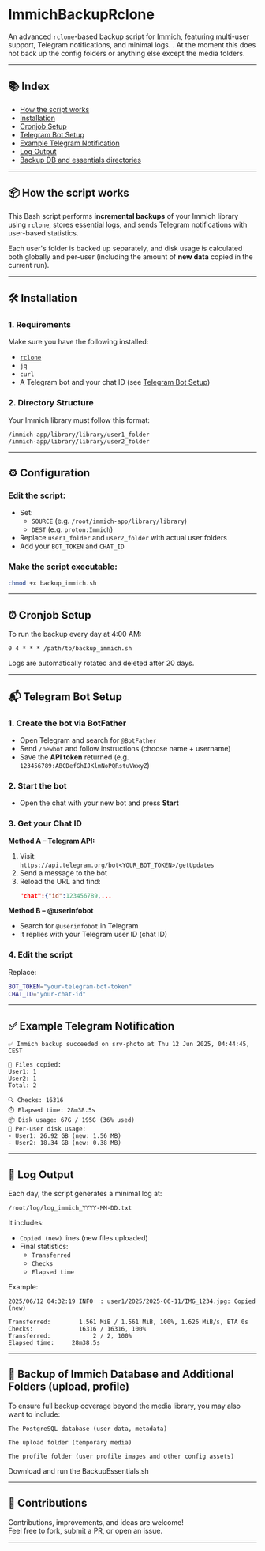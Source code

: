 # ImmichBackupRclone

An advanced `rclone`-based backup script for [Immich](https://github.com/immich-app/immich), featuring multi-user support, Telegram notifications, and minimal logs. . At the moment this does not back up the config folders or anything else except the media folders.



---

## 📚 Index

- [How the script works](#how-the-script-works)
- [Installation](#installation)
- [Cronjob Setup](#cronjob-setup)
- [Telegram Bot Setup](#telegram-bot-setup)
- [Example Telegram Notification](#example-telegram-notification)
- [Log Output](#log-output)
- [Backup DB and essentials directories](#backup-essentials)

---

<h2 id="how-the-script-works">📦 How the script works</h2>

This Bash script performs **incremental backups** of your Immich library using `rclone`, stores essential logs, and sends Telegram notifications with user-based statistics.

Each user's folder is backed up separately, and disk usage is calculated both globally and per-user (including the amount of **new data** copied in the current run).

---

<h2 id="installation">🛠️ Installation</h2>

### 1. Requirements

Make sure you have the following installed:

- [`rclone`](https://rclone.org/)
- `jq`
- `curl`
- A Telegram bot and your chat ID (see [Telegram Bot Setup](#telegram-bot-setup))

### 2. Directory Structure

Your Immich library must follow this format:

```
/immich-app/library/library/user1_folder
/immich-app/library/library/user2_folder
```

---

## ⚙️ Configuration

### Edit the script:
- Set:
  - `SOURCE` (e.g. `/root/immich-app/library/library`)
  - `DEST` (e.g. `proton:Immich`)
- Replace `user1_folder` and `user2_folder` with actual user folders
- Add your `BOT_TOKEN` and `CHAT_ID`

### Make the script executable:
```bash
chmod +x backup_immich.sh
```

---

<h2 id="cronjob-setup">⏰ Cronjob Setup</h2>

To run the backup every day at 4:00 AM:

```cron
0 4 * * * /path/to/backup_immich.sh
```

Logs are automatically rotated and deleted after 20 days.

---

<h2 id="telegram-bot-setup">📬 Telegram Bot Setup</h2>

### 1. Create the bot via BotFather
- Open Telegram and search for `@BotFather`
- Send `/newbot` and follow instructions (choose name + username)
- Save the **API token** returned (e.g. `123456789:ABCDefGhIJKlmNoPQRstuVWxyZ`)

### 2. Start the bot
- Open the chat with your new bot and press **Start**

### 3. Get your Chat ID

**Method A – Telegram API:**
1. Visit:  
   `https://api.telegram.org/bot<YOUR_BOT_TOKEN>/getUpdates`
2. Send a message to the bot
3. Reload the URL and find:
   ```json
   "chat":{"id":123456789,...
   ```

**Method B – @userinfobot**
- Search for `@userinfobot` in Telegram
- It replies with your Telegram user ID (chat ID)

### 4. Edit the script
Replace:
```bash
BOT_TOKEN="your-telegram-bot-token"
CHAT_ID="your-chat-id"
```

---

<h2 id="example-telegram-notification">✅ Example Telegram Notification</h2>

```
✅ Immich backup succeeded on srv-photo at Thu 12 Jun 2025, 04:44:45, CEST

📁 Files copied:
User1: 1
User2: 1
Total: 2

🔍 Checks: 16316
⏱️ Elapsed time: 28m38.5s
📦 Disk usage: 67G / 195G (36% used)
📂 Per-user disk usage:
- User1: 26.92 GB (new: 1.56 MB)
- User2: 18.34 GB (new: 0.38 MB)
```

---

<h2 id="log-output">📄 Log Output</h2>

Each day, the script generates a minimal log at:

```
/root/log/log_immich_YYYY-MM-DD.txt
```

It includes:

- `Copied (new)` lines (new files uploaded)
- Final statistics:
  - `Transferred`
  - `Checks`
  - `Elapsed time`

Example:
```
2025/06/12 04:32:19 INFO  : user1/2025/2025-06-11/IMG_1234.jpg: Copied (new)

Transferred:   	    1.561 MiB / 1.561 MiB, 100%, 1.626 MiB/s, ETA 0s
Checks:             16316 / 16316, 100%
Transferred:            2 / 2, 100%
Elapsed time:     28m38.5s
```

---

<h2 id="backup-essentials"> 🧠 Backup of Immich Database and Additional Folders (upload, profile)</h2>

To ensure full backup coverage beyond the media library, you may also want to include:

    The PostgreSQL database (user data, metadata)

    The upload folder (temporary media)

    The profile folder (user profile images and other config assets)

Download and run the BackupEssentials.sh

---

## 🤝 Contributions

Contributions, improvements, and ideas are welcome!  
Feel free to fork, submit a PR, or open an issue.

---
